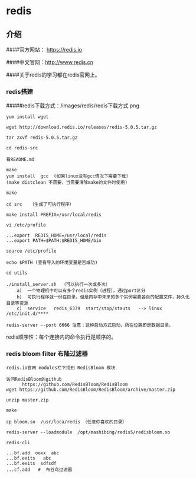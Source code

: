 # redis

## 介绍

####官方网站： https://redis.io

####中文官网：http://www.redis.cn

####关于redis的学习都在redis官网上。


### redis搭建
#####redis下载方式：/images/redis/redis下载方式.png
````
yum install wget

wget http://download.redis.io/releases/redis-5.0.5.tar.gz

tar zxvf redis-5.0.5.tar.gz

cd redis-src

看README.md

make 
yum install  gcc  (如果linux没有gcc情况下需要下载)
(make distclean 不需要，当需要清除make的文件时使用)

make

cd src   （生成了可执行程序）

make install PREFIX=/usr/local/redis

vi /etc/profile

...export  REDIS_HOME=/usr/local/redis
...export PATH=$PATH:$REDIS_HOME/bin

source /etc/profile

echo $PATH (查看导入的环境变量是否成功)

cd utils

./install_server.sh  （可以执行一次或多次）
    a)  一个物理机中可以有多个redis实例（进程），通过port区分
    b)  可执行程序就一份在目录，但是内存中未来的多个实例需要各自的配置文件，持久化目录等资源
    c)  service   redis_6379  start/stop/stauts   --> linux  /etc/init.d/**** 

redis-server --port 6666 注意：这种启动方式启动，所在位置即是数据目录。

````

redis顺序性：每个连接内的命令执行是顺序的。

### redis bloom filter 布隆过滤器
````
redis.io官网 modules栏下找到 RedisBloom 模块

访问RedisBloom的github
      https://github.com/RedisBloom/RedisBloom
wget https://github.com/RedisBloom/RedisBloom/archive/master.zip

unzip master.zip

make

cp bloom.so  /usr/loca/redis （任意你喜欢的目录）

redis-server --loadmodule  /opt/mashibing/redis5/redisbloom.so

redis-cli  

...bf.add  ooxx  abc
...bf.exits   abc
...bf.exits  sdfsdf
...cf.add   #  布谷鸟过滤器

````